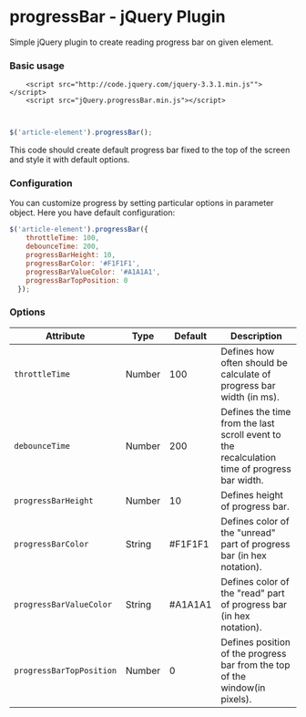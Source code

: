 # progressBar - jQuery Plugin

Simple jQuery plugin to create reading progress bar on given element.
### Basic usage

```
    <script src="http://code.jquery.com/jquery-3.3.1.min.js""></script>
    <script src="jQuery.progressBar.min.js"></script>
```
```javascript


$('article-element').progressBar();
```

This code should create default progress bar fixed to the top of the screen and style it with default options.

### Configuration

You can customize progress by setting particular options in parameter object. Here you have default configuration:

```javascript
$('article-element').progressBar({
    throttleTime: 100,
    debounceTime: 200,
    progressBarHeight: 10,
    progressBarColor: '#F1F1F1',
    progressBarValueColor: '#A1A1A1',
    progressBarTopPosition: 0
  });
```

### Options

|  Attribute  |  Type  |  Default  |  Description  |
| ------------ | ------------ | ------------ | ------------ |
|  `throttleTime` |  Number  |  100  | Defines how often should be calculate of progress bar width (in ms). |
| `debounceTime`  |  Number |  200 | Defines the time from the last scroll event to the recalculation time of progress bar width. |
| `progressBarHeight`  |  Number  | 10  | Defines height of progress bar.  |
|  `progressBarColor`  | String  | #F1F1F1  |  Defines color of the "unread" part of progress bar (in hex notation).  |
|  `progressBarValueColor`  | String  | #A1A1A1  |  Defines color of the "read" part of progress bar (in hex notation).  |
|  `progressBarTopPosition` |  Number | 0  | Defines position of the progress bar from the top of the window(in pixels). |

